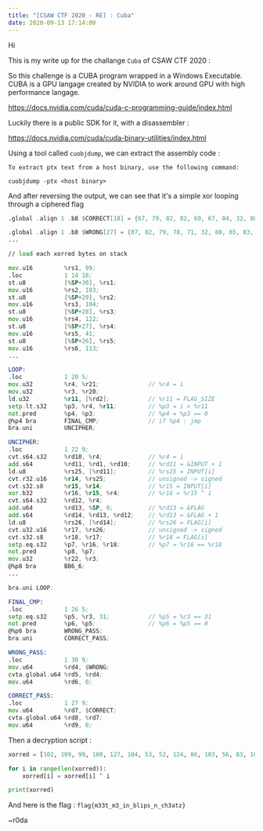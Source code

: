 ```yaml
---
title: "[CSAW CTF 2020 - RE] : Cuba"
date: 2020-09-13 17:14:00
---
```


Hi

This is my write up for the challange `Cuba` of CSAW CTF 2020 :

So this challenge is a CUBA program wrapped in a Windows Executable. CUBA is a GPU langage created by NVIDIA to work around GPU with high performance langage. 

https://docs.nvidia.com/cuda/cuda-c-programming-guide/index.html

Luckily there is a public SDK for it, with a disassembler :

https://docs.nvidia.com/cuda/cuda-binary-utilities/index.html

Using a tool called `cuobjdump`, we can extract the assembly code :

    To extract ptx text from a host binary, use the following command:

    cuobjdump -ptx <host binary>

And after reversing the output, we can see that it's a simple xor looping through a ciphered flag

```asm
.global .align 1 .b8 $CORRECT[18] = {67, 79, 82, 82, 69, 67, 84, 32, 80, 65, 83, 83, 87, 79, 82, 68, 33, 0};

.global .align 1 .b8 $WRONG[27] = {87, 82, 79, 78, 71, 32, 80, 65, 83, 83, 87, 79, 82, 68, 44, 32, 84, 82, 89, 32, 65, 71, 65, 73, 78, 33, 0};
...

// load each xorred bytes on stack

mov.u16         %rs1, 99;
.loc	        1 14 18;
st.u8           [%SP+30], %rs1;
mov.u16         %rs2, 103;
st.u8           [%SP+29], %rs2;
mov.u16         %rs3, 104;
st.u8           [%SP+28], %rs3;
mov.u16         %rs4, 122;
st.u8           [%SP+27], %rs4;
mov.u16         %rs5, 41;
st.u8           [%SP+26], %rs5;
mov.u16         %rs6, 113;
...

LOOP:
.loc            1 20 5;
mov.u32         %r4, %r21;              // %r4 = i
mov.u32         %r3, %r20;
ld.u32          %r11, [%rd2];           // %r11 = FLAG_SIZE
setp.lt.s32     %p3, %r4, %r11;         // %p3 = i < %r11
not.pred        %p4, %p3;               // %p4 = %p3 == 0
@%p4 bra        FINAL_CMP;              // if %p4 : jmp
bra.uni         UNCIPHER;

UNCIPHER:
.loc            1 22 9;
cvt.s64.s32     %rd10, %r4;             // %r4 = i
add.s64         %rd11, %rd1, %rd10;     // %rd11 = &INPUT + 1
ld.u8           %rs25, [%rd11];         // %rs25 = INPUT[i]
cvt.r32.u16     %r14, %rs25;            // unsigned -> signed 
cvt.s32.s8      %r15, %r14;             // %r15 = INPUT[i] 
xor.b32         %r16, %r15, %r4;        // %r16 = %r15 ^ i
cvt.s64.s32     %rd12, %r4;
add.u64         %rd13, %SP, 0;          // %rd13 = &FLAG
add.s64         %rd14, %rd13, %rd12;    // %rd13 = &FLAG + 1
ld.u8           %rs26, [%rd14];         // %rs26 = FLAG[i]
cvt.u32.u16     %r17, %rs26;            // unsigned -> signed 
cvt.s32.s8      %r18, %r17;             // %r18 = FLAG[i]
setp.eq.s32     %p7, %r16, %r18;        // %p7 = %r16 == %r18
not.pred        %p8, %p7;
mov.u32         %r22, %r3;
@%p8 bra        BB6_6;
...

bra.uni LOOP;

FINAL_CMP:
.loc	        1 26 5;
setp.eq.s32	    %p5, %r3, 31;           // %p5 = %r3 == 31
not.pred        %p6, %p5;               // %p6 = %p5 == 0
@%p6 bra        WRONG_PASS;
bra.uni         CORRECT_PASS;

WRONG_PASS:
.loc	        1 30 9;
mov.u64         %rd4, $WRONG;
cvta.global.u64 %rd5, %rd4;
mov.u64         %rd6, 0;

CORRECT_PASS:
.loc	        1 27 9;
mov.u64         %rd7, $CORRECT;
cvta.global.u64 %rd8, %rd7;
mov.u64         %rd9, 0;

```

Then a decryption script :

```python
xorred = [102, 109, 99, 100, 127, 104, 53, 52, 124, 86, 103, 56, 83, 100, 96, 80, 114, 125, 123, 99, 103, 74, 120, 72, 123, 113, 41, 122, 104, 103, 99]

for i in range(len(xorred)):
    xorred[i] = xorred[i] ^ i

print(xorred)
```

And here is the flag : `flag{m33t_m3_in_blips_n_ch3atz}`

~r0da